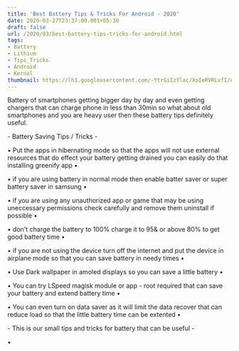 ```yaml
---
title: 'Best Battery Tips & Tricks For Android - 2020'
date: 2020-03-27T23:37:00.001+05:30
draft: false
url: /2020/03/best-battery-tips-tricks-for-android.html
tags: 
- Battery
- Lithium
- Tips_Tricks
- Android
- Kernel
thumbnail: https://lh3.googleusercontent.com/-YtrGiIzYlac/XoIeRVRLvfI/AAAAAAAABTI/NI1Krc-0G243mMDcgFLV2xp_-BTKpNdsACLcBGAsYHQ/s1600/IMG_20200111_105332_780-02-24.jpeg
---
```


  

Battery of smartphones getting bigger day by day and even getting chargers that can charge phone in less than 30min so what about old smartphones and you are heavy user then these battery tips definitely useful.

  

\- Battery Saving Tips / Tricks -

  

• Put the apps in hibernating mode so that the apps will not use external resources that do effect your battery getting drained you can easily do that installing greenify app •

  

• if you are using battery in normal mode then enable batter saver or super battery saver in samsung •

  

• if you are using any unauthorized app or game that may be using uneccessary permissions check carefully and remove them uninstall if possible •

  

• don't charge the battery to 100% charge it to 95& or above 80% to get good battery time • 

  

• if you are not using the device turn off the internet and put the device in airplane mode so that you can save battery in needy times • 

  

• Use Dark wallpaper in amoled displays so you can save a little battery • 

  

• You can try LSpeed magisk module or app - root required that can save your battery and extend battery time • 

  

• You can even turn on data saver as it will limit the data recover that can reduce load so that the little battery time can be extented • 

  

\- This is our small tips and tricks for battery that can be useful - 

  

•